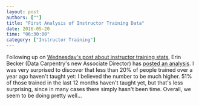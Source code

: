 ```yaml
---
layout: post
authors: [""]
title: "First Analysis of Instructor Training Data"
date: 2016-05-20
time: "06:30:00"
category: ["Instructor Training"]
---
```

Following up on [Wednesday's post about instructor training stats]({{site.baseurl}}/blog/2016/05/looking-for-a-model.html),
Erin Becker (Data Carpentry's new Associate Director) has [posted an analysis](http://www.datacarpentry.org/blog/instructor-metrics/).
I was very surprised to discover that less than 20% of people trained over a year ago haven't taught yet:
I believed the number to be much higher.
51% of those trained in the last 12 months haven't taught yet,
but that's less surprising, since in many cases there simply hasn't been time.
Overall,
we seem to be doing pretty well...

